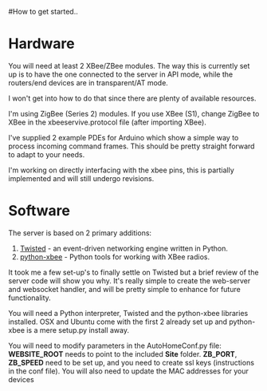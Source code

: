 #How to get started..

# Hardware #

You will need at least 2 XBee/ZBee modules. The way this is currently set up is to have the one connected to the server in API mode, while the routers/end devices are in transparent/AT mode.

I won't get into how to do that since there are plenty of available resources.

I'm using ZigBee (Series 2) modules. If you use XBee (S1), change ZigBee to XBee in the xbeeservive.protocol file (after importing XBee).

I've supplied 2 example PDEs for Arduino which show a simple way to process incoming command frames. This should be pretty straight forward to adapt to your needs.

I'm working on directly interfacing with the xbee pins, this is partially implemented and will still undergo revisions.

# Software #

The server is based on 2 primary additions:
  1. [Twisted](http://twistedmatrix.com/trac/) - an event-driven networking engine written in Python.
  1. [python-xbee](http://code.google.com/p/python-xbee/) - Python tools for working with XBee radios.


It took me a few set-up's to finally settle on Twisted but a brief review of the server code will show you why. It's really simple to create the web-server and websocket handler, and will be pretty simple to enhance for future functionality.

You will need a Python interpreter, Twisted and the python-xbee libraries installed. OSX and Ubuntu come with the first 2 already set up and python-xbee is a mere setup.py install away.

You will need to modify parameters in the AutoHomeConf.py file:
**WEBSITE\_ROOT** needs to point to the included **Site** folder.
**ZB\_PORT**, **ZB\_SPEED** need to be set up, and you need to create ssl keys (instructions in the conf file). You will also need to update the MAC addresses for your devices
